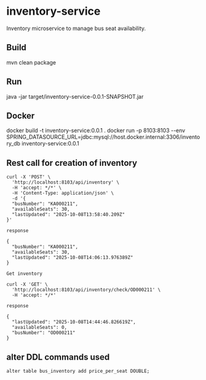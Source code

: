 # inventory-service

Inventory microservice to manage bus seat availability.

## Build

mvn clean package

## Run

java -jar target/inventory-service-0.0.1-SNAPSHOT.jar

## Docker

docker build -t inventory-service:0.0.1 .
docker run -p 8103:8103 --env SPRING_DATASOURCE_URL=jdbc:mysql://host.docker.internal:3306/inventory_db inventory-service:0.0.1

## Rest call for creation of inventory

```
curl -X 'POST' \
  'http://localhost:8103/api/inventory' \
  -H 'accept: */*' \
  -H 'Content-Type: application/json' \
  -d '{
  "busNumber": "KA000211",
  "availableSeats": 30,
  "lastUpdated": "2025-10-08T13:58:40.209Z"
}'

response

{
  "busNumber": "KA000211",
  "availableSeats": 30,
  "lastUpdated": "2025-10-08T14:06:13.976389Z"
}

```

```
Get inventory

curl -X 'GET' \
  'http://localhost:8103/api/inventory/check/OD000211' \
  -H 'accept: */*'
  
response

{
  "lastUpdated": "2025-10-08T14:44:46.826619Z",
  "availableSeats": 0,
  "busNumber": "OD000211"
}
```

## alter DDL commands used

```
alter table bus_inventory add price_per_seat DOUBLE;
```